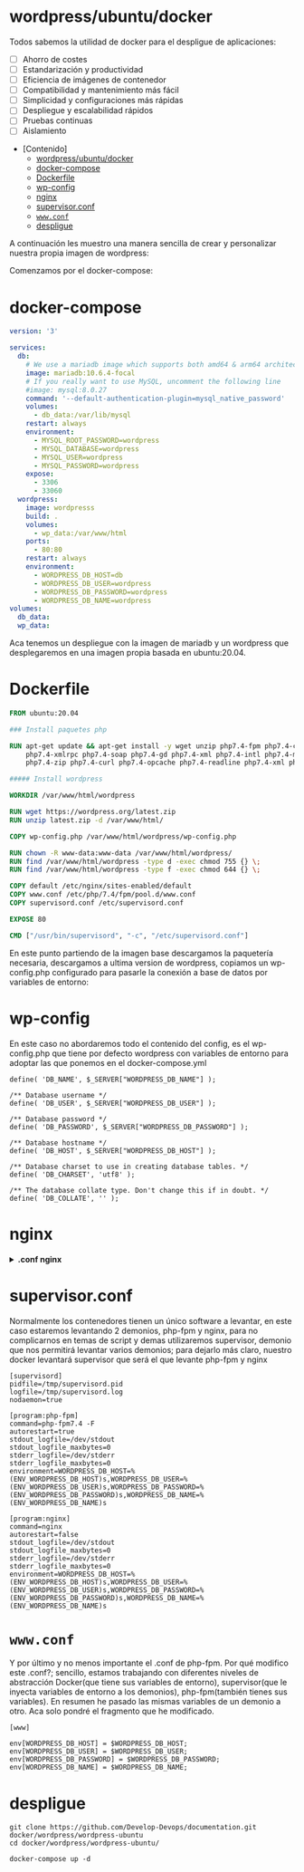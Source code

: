 wordpress/ubuntu/docker
=========


Todos sabemos la utilidad de docker para el despligue de aplicaciones:

- [ ] Ahorro de costes
- [ ] Estandarización y productividad
- [ ] Eficiencia de imágenes de contenedor
- [ ] Compatibilidad y mantenimiento más fácil
- [ ] Simplicidad y configuraciones más rápidas
- [ ] Despliegue y escalabilidad rápidos
- [ ] Pruebas continuas
- [ ] Aislamiento

- [Contenido]
  - [wordpress/ubuntu/docker](#wordpressubuntudocker)
  - [docker-compose](#docker-compose)
  - [Dockerfile](#dockerfile)
  - [wp-config](#wp-config)
  - [nginx](#nginx)
  - [supervisor.conf](#supervisorconf)
  - [```www.conf```](#wwwconf)
  - [despligue](#despligue)

A continuación les muestro una manera sencilla de crear y personalizar nuestra propia imagen de wordpress:

Comenzamos por el docker-compose:

# docker-compose

```docker-compose.yaml
version: '3'

services:
  db:
    # We use a mariadb image which supports both amd64 & arm64 architecture
    image: mariadb:10.6.4-focal
    # If you really want to use MySQL, uncomment the following line
    #image: mysql:8.0.27
    command: '--default-authentication-plugin=mysql_native_password'
    volumes:
      - db_data:/var/lib/mysql
    restart: always
    environment:
      - MYSQL_ROOT_PASSWORD=wordpress
      - MYSQL_DATABASE=wordpress
      - MYSQL_USER=wordpress
      - MYSQL_PASSWORD=wordpress
    expose:
      - 3306
      - 33060
  wordpress:
    image: wordpresss
    build: .
    volumes:
      - wp_data:/var/www/html
    ports:
      - 80:80
    restart: always
    environment:
      - WORDPRESS_DB_HOST=db
      - WORDPRESS_DB_USER=wordpress
      - WORDPRESS_DB_PASSWORD=wordpress
      - WORDPRESS_DB_NAME=wordpress
volumes:
  db_data:
  wp_data:
```
Aca tenemos un despliegue con la imagen de mariadb y un wordpress que desplegaremos en una imagen propia basada en ubuntu:20.04.

# Dockerfile
```Dockerfile
FROM ubuntu:20.04

### Install paquetes php 

RUN apt-get update && apt-get install -y wget unzip php7.4-fpm php7.4-cli php7.4-common php7.4-mbstring \
    php7.4-xmlrpc php7.4-soap php7.4-gd php7.4-xml php7.4-intl php7.4-mysql php7.4-cli php7.4-ldap \
    php7.4-zip php7.4-curl php7.4-opcache php7.4-readline php7.4-xml php7.4-gd nginx supervisor 

##### Install wordpress

WORKDIR /var/www/html/wordpress

RUN wget https://wordpress.org/latest.zip
RUN unzip latest.zip -d /var/www/html/

COPY wp-config.php /var/www/html/wordpress/wp-config.php

RUN chown -R www-data:www-data /var/www/html/wordpress/
RUN find /var/www/html/wordpress -type d -exec chmod 755 {} \;
RUN find /var/www/html/wordpress -type f -exec chmod 644 {} \;

COPY default /etc/nginx/sites-enabled/default
COPY www.conf /etc/php/7.4/fpm/pool.d/www.conf
COPY supervisord.conf /etc/supervisord.conf

EXPOSE 80

CMD ["/usr/bin/supervisord", "-c", "/etc/supervisord.conf"]
```
En este punto partiendo de la imagen base descargamos la paquetería necesaria, descargamos a ultima version de wordpress, copiamos un wp-config.php configurado para pasarle la conexión a base de datos por variables de entorno:

# wp-config
En este caso no abordaremos todo el contenido del config, es el wp-config.php que tiene por defecto wordpress con variables de entorno para adoptar las que ponemos en el docker-compose.yml

```
define( 'DB_NAME', $_SERVER["WORDPRESS_DB_NAME"] );

/** Database username */
define( 'DB_USER', $_SERVER["WORDPRESS_DB_USER"] );

/** Database password */
define( 'DB_PASSWORD', $_SERVER["WORDPRESS_DB_PASSWORD"] );

/** Database hostname */
define( 'DB_HOST', $_SERVER["WORDPRESS_DB_HOST"] );

/** Database charset to use in creating database tables. */
define( 'DB_CHARSET', 'utf8' );

/** The database collate type. Don't change this if in doubt. */
define( 'DB_COLLATE', '' );
```

# nginx

<details><summary><b> .conf nginx</b></summary>
Aca configuramos un .conf de nginx para responder por el puerto 80, puerto que mapeamos en el docker-compose, es una configuración básica, la configuraciones avanzadas las dejaremos para el nginx que sirva de proxy inverso
  
```
server {
  server_name _;

        listen 80 default_server;
        listen [::]:80 default_server;

  root /var/www/html/wordpress;

  index index.php index.html index.htm index.nginx-debian.html;


  location / {
  try_files $uri $uri/ /index.php?$args;
 }

  location ~* /wp-sitemap.*\.xml {
    try_files $uri $uri/ /index.php$is_args$args;
  }

  client_max_body_size 100M;
  location ~ \.php$ {
    fastcgi_pass unix:/run/php/php7.4-fpm.sock;
    fastcgi_param SCRIPT_FILENAME $document_root$fastcgi_script_name;
    include fastcgi_params;
    include snippets/fastcgi-php.conf;
    fastcgi_buffer_size 128k;
    fastcgi_buffers 4 128k;
    fastcgi_intercept_errors on;
  }

 gzip on;
 gzip_comp_level 6;
 gzip_min_length 1000;
 gzip_proxied any;
 gzip_disable "msie6";
 gzip_types
     application/atom+xml
     application/geo+json
     application/javascript
     application/x-javascript
     application/json
     application/ld+json
     application/manifest+json
     application/rdf+xml
     application/rss+xml
     application/xhtml+xml
     application/xml
     font/eot
     font/otf
     font/ttf
     image/svg+xml
     text/css
     text/javascript
     text/plain
     text/xml;

  # assets, media
  location ~* \.(?:css(\.map)?|js(\.map)?|jpe?g|png|gif|ico|cur|heic|webp|tiff?|mp3|m4a|aac|ogg|midi?|wav|mp4|mov|webm|mpe?g|avi|ogv|flv|wmv)$ {
      expires    90d;
      access_log off;
  }

  # svg, fonts
  location ~* \.(?:svgz?|ttf|ttc|otf|eot|woff2?)$ {
      add_header Access-Control-Allow-Origin "*";
      expires    90d;
      access_log off;
  }

  location ~ /\.ht {
      access_log off;
      log_not_found off;
      deny all;
  }


}

```
</details>


# supervisor.conf
Normalmente los contenedores tienen un único software a levantar, en este caso estaremos levantando 2 demonios, php-fpm y nginx, para no complicarnos en temas de script y demas utilizaremos supervisor, demonio que nos permitirá levantar varios demonios; para dejarlo más claro, nuestro docker levantará supervisor que será el que levante php-fpm y nginx

```
[supervisord]
pidfile=/tmp/supervisord.pid
logfile=/tmp/supervisord.log
nodaemon=true

[program:php-fpm]
command=php-fpm7.4 -F
autorestart=true
stdout_logfile=/dev/stdout
stdout_logfile_maxbytes=0
stderr_logfile=/dev/stderr
stderr_logfile_maxbytes=0
environment=WORDPRESS_DB_HOST=%(ENV_WORDPRESS_DB_HOST)s,WORDPRESS_DB_USER=%(ENV_WORDPRESS_DB_USER)s,WORDPRESS_DB_PASSWORD=%(ENV_WORDPRESS_DB_PASSWORD)s,WORDPRESS_DB_NAME=%(ENV_WORDPRESS_DB_NAME)s

[program:nginx]
command=nginx
autorestart=false
stdout_logfile=/dev/stdout
stdout_logfile_maxbytes=0
stderr_logfile=/dev/stderr
stderr_logfile_maxbytes=0
environment=WORDPRESS_DB_HOST=%(ENV_WORDPRESS_DB_HOST)s,WORDPRESS_DB_USER=%(ENV_WORDPRESS_DB_USER)s,WORDPRESS_DB_PASSWORD=%(ENV_WORDPRESS_DB_PASSWORD)s,WORDPRESS_DB_NAME=%(ENV_WORDPRESS_DB_NAME)s
```

# ```www.conf```

Y por último y no menos importante el .conf de php-fpm. Por qué modifico este .conf?; sencillo, estamos trabajando con diferentes niveles de abstracción Docker(que tiene sus variables de entorno), supervisor(que le inyecta variables de entorno a los demonios), php-fpm(también tienes sus variables). En resumen he pasado las mismas variables de un demonio a otro. Aca solo pondré el fragmento que he modificado.

```
[www]

env[WORDPRESS_DB_HOST] = $WORDPRESS_DB_HOST;
env[WORDPRESS_DB_USER] = $WORDPRESS_DB_USER;
env[WORDPRESS_DB_PASSWORD] = $WORDPRESS_DB_PASSWORD;
env[WORDPRESS_DB_NAME] = $WORDPRESS_DB_NAME;
```

# despligue

```
git clone https://github.com/Develop-Devops/documentation.git docker/wordpress/wordpress-ubuntu
cd docker/wordpress/wordpress-ubuntu/

docker-compose up -d
```